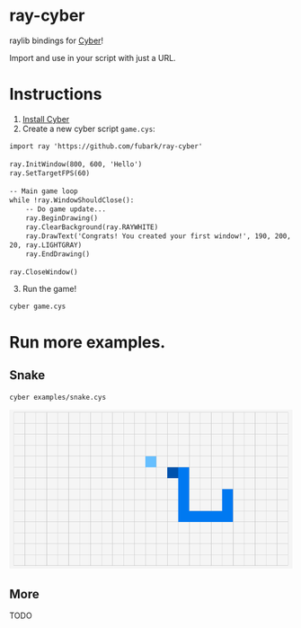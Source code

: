 # ray-cyber
raylib bindings for [Cyber](https://cyberscript.dev)!

Import and use in your script with just a URL.

# Instructions
1. [Install Cyber](https://github.com/fubark/cyber#install)
2. Create a new cyber script `game.cys`:
```text
import ray 'https://github.com/fubark/ray-cyber'

ray.InitWindow(800, 600, 'Hello')
ray.SetTargetFPS(60)

-- Main game loop
while !ray.WindowShouldClose():
    -- Do game update...
    ray.BeginDrawing()
    ray.ClearBackground(ray.RAYWHITE)
    ray.DrawText('Congrats! You created your first window!', 190, 200, 20, ray.LIGHTGRAY)
    ray.EndDrawing()

ray.CloseWindow()
```
3. Run the game!
```sh
cyber game.cys
```

# Run more examples.

## Snake
```sh
cyber examples/snake.cys
```
![snake](./images/classic_snake.png)

## More
TODO